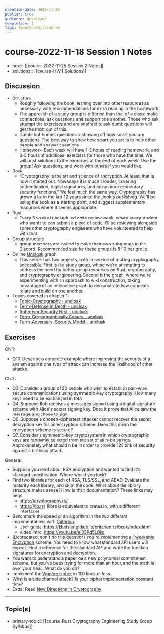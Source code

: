 ```yaml
---
creation-date: 2022-11-23
publish: true
audience: developer
completion: 1
tags: type/context/course
---
```

# course-2022-11-18 Session 1 Notes
- next:: [[course-2022-11-25 Session 2 Notes]]
- solutions:: [[course-HW 1 Solutions]]

## Discussion
- Structure
    - Roughly following the book, leaning over into other resources as necessary, with recommendations for extra reading in the homework
    - The approach of a study group is different than that of a class: make connections, ask questions and support one another. Those who ask attempt the exercises and are unafraid to ask dumb questions will get the most out of this.
    - Dumb-but-honest questions > showing off how smart you are questions. The best way to show how smart you are is to help other people and answer questions.
    - Homework: Each week will have 1-2 hours of reading homework, and 3-5 hours of additional exercises for those who have the time. We will post solutions to the exercises at the end of each week. Use the group! Ask questions, and work with others if you would like.
- Book
    - “Cryptography is the art and science of encryption. At least, that is how it started out. Nowadays it is much broader, covering authentication, digital signatures, and many more elementary security functions.” We feel much the same way. Cryptography has grown a lot in the last 12 years since the book's publishing. We'll be using the book as a starting point, and suggest supplementary resources where it seems appropriate.
- Rust
    - Every 5 weeks is scheduled code review week, where every student who wants to can submit a piece of code. I'll be reviewing alongside some other cryptography engineers who have volunteered to help with that.
- Group structure
    - group members are invited to make their own subgroups in the Discord. Recommended size for these groups is 5-10 per group.
- On the [Uncloak](https://uncloak.org) graph
    - This server has two projects, both in service of making cryptography accessible. First is the study group, where we're attempting to address the need for better group resources on Rust, cryptography, and cryptography engineering. Second is the graph, where we're experimenting with an approach to wiki construction, taking advantage of an interactive graph to demonstrate how concepts relate and build on one another.
- Topics covered in chapter 1:
    - [Topic-Cryptography - uncloak](https://uncloak.org/general+cryptography/Topic-Cryptography)
    - [Term-Defense in Depth - uncloak](https://uncloak.org/related+topics/computer+security/Term-Defense+in+Depth)
    - [Aphorism-Security First - uncloak](https://uncloak.org/related+topics/computer+security/Aphorism-Security+First)
    - [Term-Cryptographically Secure - uncloak](https://uncloak.org/general+cryptography/Term-Cryptographically+Secure)
    - [Term-Adversary, Security Model - uncloak](https://uncloak.org/general+cryptography/Term-Adversary%2C+Security+Model)

## Exercises
Ch 1:
- Q10. Describe a concrete example where improving the security of a system against one type of attack can increase the likelihood of other attacks.

Ch 2:
- Q3. Consider a group of 30 people who wish to establish pair-wise secure communications using symmetric-key cryptography. How many keys need to be exchanged in total.
- Q4. Suppose Bob receives a messages signed using a digital signature scheme with Alice's secret signing key. Does it prove that Alice saw the message and chose to sign.
- Q6. Suppose a chosen-ciphertext attacker cannot recover the secret decryption key for an encryption scheme. Does this mean the encryption scheme is secure?
- Q7. Consider a symmetric-key cryptosystem in which cryptographic keys are randomly selected from the set of all n-bit strings. Approximately what should n be in order to provide 128 bits of security against a birthday attack.

General:
- Suppose you read about RSA encryption and wanted to find it's standard specification. Where would you look?
- Find two libraries for each of RSA, TLS/SSL, and AEAD. Evaluate the maturity each library, and skim the code. What about the library structure makes sense? How is their documentation? These links may help:
    - https://cryptography.rs/
    - https://lib.rs/ (librs is equivalent to crates.io, with a different interface)
- Benchmark the speed of an algorithm in the two different implementations with [Criterion](https://lib.rs/crates/criterion).
    - User guide: https://bheisler.github.io/criterion.rs/book/index.html
    - Video intro: https://youtu.be/eIB3Pd5LBkc
- (Deprecated, don't do this question) You're implementing a [Tweakable Encryption](https://en.wikipedia.org/wiki/Disk_encryption_theory) scheme. You need to know what standard API users will expect. Find a reference for the standard API and write the function signatures for encryption and decryption.
- You want to understand a paper on a new polynomial commitment scheme, but you've been trying for more than an hour, and the math is over your head. What do you do?
- Implement the [Vignère cipher](https://en.wikipedia.org/wiki/Vigen%C3%A8re_cipher) in 100 lines or less.
- What is a side channel attack? Is your cipher implementation constant time?
- Extra: Read [New Directions in Cryptography](https://toreini.github.io/reading/security/6%20-%20New%20directions%20in%20cryptography.pdf).

---
## Topic(s)
- primary-topic:: [[course-Rust Cryptography Engineering Study Group Syllabus]]